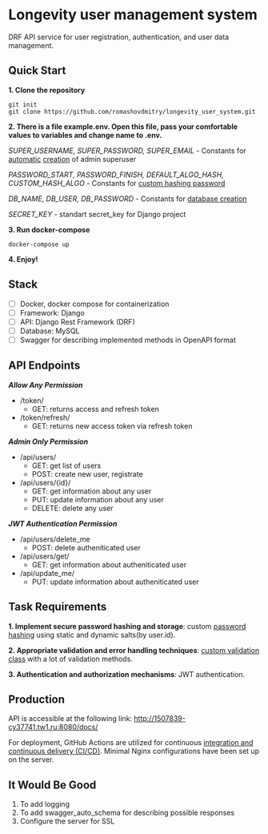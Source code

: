 # Longevity user management system

DRF API service for user registration, authentication, and user data management.

## Quick Start

**1. Clone the repository**

```
git init
git clone https://github.com/romashovdmitry/longevity_user_system.git
```
**2. There is a file example.env. Open this file, pass your comfortable values to variables and change name to .env.**

*SUPER_USERNAME, SUPER_PASSWORD, SUPER_EMAIL* - Constants for [automatic](https://github.com/romashovdmitry/longevity_user_system/blob/8a7151c13ef9207a7ddf85da684e9c5e27ddb395/docker-compose.yml#L10) [creation](https://github.com/romashovdmitry/longevity_user_system/blob/8a7151c13ef9207a7ddf85da684e9c5e27ddb395/user/management/commands/create_super_user.py#L12-L26) of admin superuser

*PASSWORD_START, PASSWORD_FINISH, DEFAULT_ALGO_HASH, CUSTOM_HASH_ALGO* - Constants for [custom hashing password](https://github.com/romashovdmitry/longevity_user_system/blob/8a7151c13ef9207a7ddf85da684e9c5e27ddb395/user/hash.py#L14-L29)

*DB_NAME, DB_USER, DB_PASSWORD* - Constants for [database creation](https://github.com/romashovdmitry/longevity_user_system/blob/8a33f0f546667c2d7e5718156acef2992c8f7532/longevity/settings.py#L76-L85)

*SECRET_KEY* - standart secret_key for Django project

**3. Run docker-compose**

```
docker-compose up
```

**4. Enjoy!**

## Stack

- [ ] Docker, docker compose for containerization
- [ ] Framework: Django
- [ ] API: Django Rest Framework (DRF)
- [ ] Database: MySQL
- [ ] Swagger for describing implemented methods in OpenAPI format

## API Endpoints

***Allow Any Permission***
- /token/
    - GET: returns access and refresh token
- /token/refresh/
    - GET: returns new access token via refresh token

***Admin Only Permission***
- /api/users/
    - GET: get list of users
    - POST: create new user, registrate
- /api/users/{id}/
  - GET: get information about any user
  - PUT: update information about any user
  - DELETE: delete any user

***JWT Authentication Permission***
- /api/users/delete_me
  - POST: delete autheniticated user
- /api/users/get/
  - GET: get information about autheniticated user
- /api/update_me/
  - PUT: update information about autheniticated user

## Task Requirements

**1. Implement secure password hashing and storage**: custom [password hashing](https://github.com/romashovdmitry/longevity_user_system/blob/f0885b0a09ed4de35ba1483780e3dcb57412ec24/user/hash.py#L14-L29) using static and dynamic salts(by user.id).

**2. Appropriate validation and error handling techniques**: [custom validation class](https://github.com/romashovdmitry/longevity_user_system/blob/f0885b0a09ed4de35ba1483780e3dcb57412ec24/api/validation.py#L13-L138) with a lot of validation methods.

**3. Authentication and authorization mechanisms**: JWT authentication.

## Production

API is accessible at the following link: http://1507839-cy37741.tw1.ru:8080/docs/

For deployment, GitHub Actions are utilized for continuous [integration and continuous delivery (CI/CD)](https://github.com/romashovdmitry/longevity_user_system/blob/master/.github/workflows/longevity-deploy.yml). Minimal Nginx configurations have been set up on the server.

## It Would Be Good

1. To add logging
2. To add swagger_auto_schema for describing possible responses
3. Configure the server for SSL
